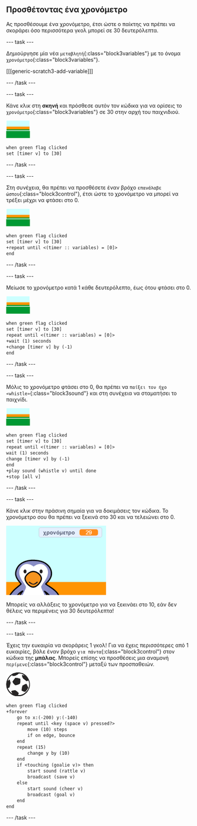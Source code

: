 ## Προσθέτοντας ένα χρονόμετρο

Ας προσθέσουμε ένα χρονόμετρο, έτσι ώστε ο παίκτης να πρέπει να σκοράρει όσο περισσότερα γκολ μπορεί σε 30 δευτερόλεπτα.

--- task ---

Δημιούργησε μία νέα `μεταβλητή`{:class="block3variables"} με το όνομα `χρονόμετρο`{:class="block3variables"}.

[[[generic-scratch3-add-variable]]]

--- /task ---

--- task ---

Κάνε κλικ στη __σκηνή__ και πρόσθεσε αυτόν τον κώδικα για να ορίσεις το `χρονόμετρο`{:class="block3variables"} σε 30 στην αρχή του παιχνιδιού.

![χαρακτήρας σκηνικού](images/stage-sprite.png)

```blocks3
when green flag clicked
set [timer v] to [30]
```

--- /task ---

--- task ---

Στη συνέχεια, θα πρέπει να προσθέσετε έναν βρόχο `επανάλαβε ώσπου`{:class="block3control"}, έτσι ώστε το χρονόμετρο να μπορεί να τρέξει μέχρι να φτάσει στο 0.

![χαρακτήρας σκηνικού](images/stage-sprite.png)

```blocks3
when green flag clicked
set [timer v] to [30]
+repeat until <(timer :: variables) = [0]>
end
```

--- /task ---

--- task ---

Μείωσε το χρονόμετρο κατά 1 κάθε δευτερόλεπτο, έως ότου φτάσει στο 0.

![χαρακτήρας σκηνικού](images/stage-sprite.png)

```blocks3
when green flag clicked
set [timer v] to [30]
repeat until <(timer :: variables) = [0]>
+wait (1) seconds
+change [timer v] by (-1)
end
```

--- /task ---

--- task ---

Μόλις το χρονόμετρο φτάσει στο 0, θα πρέπει να `παίξει τον ήχο «whistle»`{:class="block3sound"} και στη συνέχεια να σταματήσει το παιχνίδι.

![χαρακτήρας σκηνικού](images/stage-sprite.png)

```blocks3
when green flag clicked
set [timer v] to [30]
repeat until <(timer :: variables) = [0]>
wait (1) seconds
change [timer v] by (-1)
end
+play sound (whistle v) until done
+stop [all v]
```

--- /task ---

--- task ---

Κάνε κλικ στην πράσινη σημαία για να δοκιμάσεις τον κώδικα. Το χρονόμετρο σου θα πρέπει να ξεκινά στο 30 και να τελειώνει στο 0.

![screenshot](images/goalie-timer-test.png)

Μπορείς να αλλάξεις το χρονόμετρο για να ξεκινάει στο 10, εάν δεν θέλεις να περιμένεις για 30 δευτερόλεπτα!

--- /task ---

--- task ---

Έχεις την ευκαιρία να σκοράρεις 1 γκολ! Για να έχεις περισσότερες από 1 ευκαιρίες, βάλε έναν βρόχο `για πάντα`{:class="block3control"} στον κώδικα της __μπάλας__. Μπορείς επίσης να προσθέσεις μια αναμονή `περίμενε`{:class="block3control"} μεταξύ των προσπαθειών.

![αντικείμενο μπάλας](images/football-sprite.png)

```blocks3
when green flag clicked
+forever
    go to x:(-200) y:(-140)
    repeat until <key (space v) pressed?>
        move (10) steps
        if on edge, bounce
    end
    repeat (15)
        change y by (10)
    end
    if <touching (goalie v)> then
        start sound (rattle v)
        broadcast (save v)
    else
        start sound (cheer v)
        broadcast (goal v)
    end
end
```

--- /task ---

